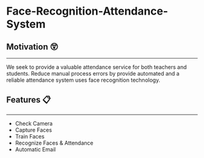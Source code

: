 # Face-Recognition-Attendance-System

## Motivation :astonished:
----------------------------
We seek to provide a valuable attendance service for both teachers and students. Reduce manual process errors by provide automated and a reliable attendance system uses face recognition technology.

## Features :clipboard:
---------------------------
* Check Camera
* Capture Faces
* Train Faces
* Recognize Faces & Attendance
* Automatic Email
